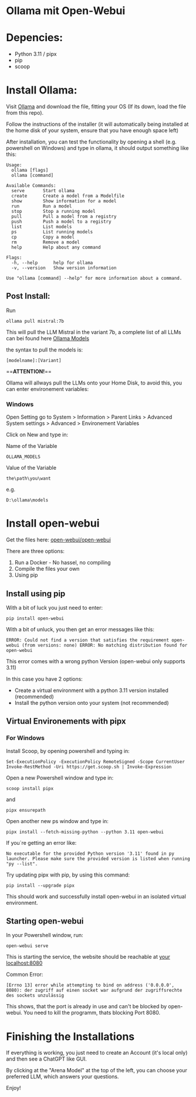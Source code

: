 # Ollama mit Open-Webui

# Depencies:

- Python 3.11 / pipx
- pip
- scoop

  

# Install Ollama:

Visit [Ollama](https://ollama.com/) and download the file, fitting your OS (If its down, load the file from this repo).

Follow the instructions of the installer (it will automatically being installed at the home disk of your system, ensure that you have enough space left)

After installation, you can test the functionality by opening a shell (e.g. powershell on Windows) and type in ollama, it should output something like this:

````
Usage:
  ollama [flags]
  ollama [command]

Available Commands:
  serve       Start ollama
  create      Create a model from a Modelfile
  show        Show information for a model
  run         Run a model
  stop        Stop a running model
  pull        Pull a model from a registry
  push        Push a model to a registry
  list        List models
  ps          List running models
  cp          Copy a model
  rm          Remove a model
  help        Help about any command

Flags:
  -h, --help      help for ollama
  -v, --version   Show version information

Use "ollama [command] --help" for more information about a command.
````



## Post Install:

Run
````
ollama pull mistral:7b
````

This will pull the LLM Mistral in the variant 7b, a complete list of all LLMs can bei found here [Ollama Models](https://ollama.com/search)

the syntax to pull the models is:

`[modelname]:[Variant]`



==**ATTENTION!**==

Ollama will allways pull the LLMs onto your Home Disk, to avoid this, you can enter environement variables:



### Windows

Open Setting go to System > Information > Parent Links > Advanced System settings > Advanced > Environement Variables

Click on New and type in:

Name of the Variable
````
OLLAMA_MODELS
````

Value of the Variable

`
the\path\you\want
`

e.g.
````
D:\ollama\models
````



# Install open-webui

Get the files here: [open-webui/open-webui](https://github.com/open-webui/open-webui)

There are three options:

1. Run a Docker - No hassel, no compiling
2. Compile the files your own
3. Using pip



## Install using pip

With a bit of luck you just need to enter:

````
pip install open-webui
````

With a bit of unluck, you then get an error messages like this:

`
ERROR: Could not find a version that satisfies the requirement open-webui (from versions: none)
ERROR: No matching distribution found for open-webui
`

This error comes with a wrong python Version (open-webui only supports 3.11)


In this case you have 2 options:
- Create a virtual environment with a python 3.11 version installed (recommended)
- Install the python version onto your system (not recommended)



## Virtual Environements with pipx


### For Windows

Install Scoop, by opening powershell and typing in:

```
Set-ExecutionPolicy -ExecutionPolicy RemoteSigned -Scope CurrentUser
Invoke-RestMethod -Uri https://get.scoop.sh | Invoke-Expression
```

Open a new Powershell window and type in:

````
scoop install pipx
`````
and 
````
pipx ensurepath
````

Open another new ps window and type in:
````
pipx install --fetch-missing-python --python 3.11 open-webui
````
If you`re getting an error like:

`
No executable for the provided Python version '3.11' found in py launcher. Please make sure the provided version is listed when running "py --list".
`
  
Try updating pipx with pip, by using this command:

````
pip install --upgrade pipx
````  
  
This should work and successfully install open-webui in an isolated virtual environment.
  
  

## Starting open-webui

In your Powershell window, run:
````
open-webui serve
 ````
This is starting the service, the website should be reachable at [your localhost:8080](http://localhost:8080/)

Common Error:
````
[Errno 13] error while attempting to bind on address ('0.0.0.0', 8080): der zugriff auf einen socket war aufgrund der zugriffsrechte des sockets unzulässig
````
This shows, that the port is already in use and can't be blocked by open-webui. You need to kill the programm, thats blocking Port 8080.


# Finishing the Installations

If everything is working, you just need to create an Account (it's local only) and then see a ChatGPT like GUI. 

By clicking at the "Arena Model" at the top of the left, you can choose your preferred LLM, which answers your questions.

Enjoy!
